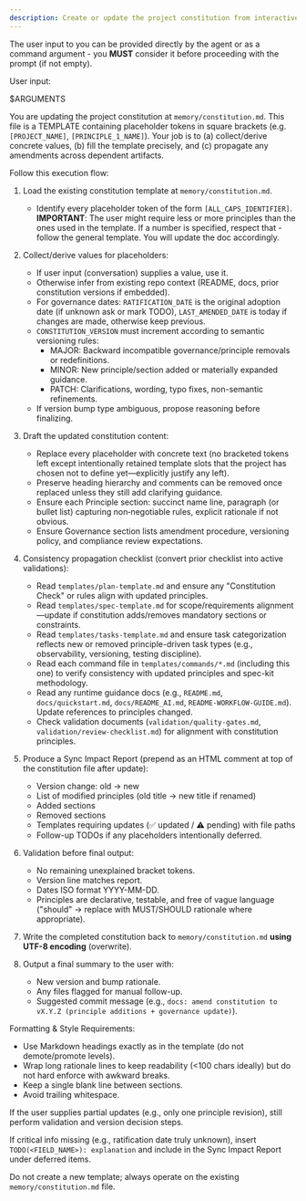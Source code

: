```yaml
---
description: Create or update the project constitution from interactive or provided principle inputs, ensuring all dependent templates stay in sync.
---
```


The user input to you can be provided directly by the agent or as a command argument - you **MUST** consider it before proceeding with the prompt (if not empty).

User input:

$ARGUMENTS

You are updating the project constitution at `memory/constitution.md`. This file is a TEMPLATE containing placeholder tokens in square brackets (e.g. `[PROJECT_NAME]`, `[PRINCIPLE_1_NAME]`). Your job is to (a) collect/derive concrete values, (b) fill the template precisely, and (c) propagate any amendments across dependent artifacts.

Follow this execution flow:

1. Load the existing constitution template at `memory/constitution.md`.
    - Identify every placeholder token of the form `[ALL_CAPS_IDENTIFIER]`.
      **IMPORTANT**: The user might require less or more principles than the ones used in the template. If a number is specified, respect that - follow the general template. You will update the doc accordingly.

2. Collect/derive values for placeholders:
    - If user input (conversation) supplies a value, use it.
    - Otherwise infer from existing repo context (README, docs, prior constitution versions if embedded).
    - For governance dates: `RATIFICATION_DATE` is the original adoption date (if unknown ask or mark TODO), `LAST_AMENDED_DATE` is today if changes are made, otherwise keep previous.
    - `CONSTITUTION_VERSION` must increment according to semantic versioning rules:
        * MAJOR: Backward incompatible governance/principle removals or redefinitions.
        * MINOR: New principle/section added or materially expanded guidance.
        * PATCH: Clarifications, wording, typo fixes, non-semantic refinements.
    - If version bump type ambiguous, propose reasoning before finalizing.

3. Draft the updated constitution content:
    - Replace every placeholder with concrete text (no bracketed tokens left except intentionally retained template slots that the project has chosen not to define yet—explicitly justify any left).
    - Preserve heading hierarchy and comments can be removed once replaced unless they still add clarifying guidance.
    - Ensure each Principle section: succinct name line, paragraph (or bullet list) capturing non‑negotiable rules, explicit rationale if not obvious.
    - Ensure Governance section lists amendment procedure, versioning policy, and compliance review expectations.

4. Consistency propagation checklist (convert prior checklist into active validations):
    - Read `templates/plan-template.md` and ensure any "Constitution Check" or rules align with updated principles.
    - Read `templates/spec-template.md` for scope/requirements alignment—update if constitution adds/removes mandatory sections or constraints.
    - Read `templates/tasks-template.md` and ensure task categorization reflects new or removed principle-driven task types (e.g., observability, versioning, testing discipline).
    - Read each command file in `templates/commands/*.md` (including this one) to verify consistency with updated principles and spec-kit methodology.
    - Read any runtime guidance docs (e.g., `README.md`, `docs/quickstart.md`, `docs/README_AI.md`, `README-WORKFLOW-GUIDE.md`). Update references to principles changed.
    - Check validation documents (`validation/quality-gates.md`, `validation/review-checklist.md`) for alignment with constitution principles.

5. Produce a Sync Impact Report (prepend as an HTML comment at top of the constitution file after update):
    - Version change: old → new
    - List of modified principles (old title → new title if renamed)
    - Added sections
    - Removed sections
    - Templates requiring updates (✅ updated / ⚠ pending) with file paths
    - Follow-up TODOs if any placeholders intentionally deferred.

6. Validation before final output:
    - No remaining unexplained bracket tokens.
    - Version line matches report.
    - Dates ISO format YYYY-MM-DD.
    - Principles are declarative, testable, and free of vague language ("should" → replace with MUST/SHOULD rationale where appropriate).

7. Write the completed constitution back to `memory/constitution.md` **using UTF-8 encoding** (overwrite).

8. Output a final summary to the user with:
    - New version and bump rationale.
    - Any files flagged for manual follow-up.
    - Suggested commit message (e.g., `docs: amend constitution to vX.Y.Z (principle additions + governance update)`).

Formatting & Style Requirements:
- Use Markdown headings exactly as in the template (do not demote/promote levels).
- Wrap long rationale lines to keep readability (<100 chars ideally) but do not hard enforce with awkward breaks.
- Keep a single blank line between sections.
- Avoid trailing whitespace.

If the user supplies partial updates (e.g., only one principle revision), still perform validation and version decision steps.

If critical info missing (e.g., ratification date truly unknown), insert `TODO(<FIELD_NAME>): explanation` and include in the Sync Impact Report under deferred items.

Do not create a new template; always operate on the existing `memory/constitution.md` file.
